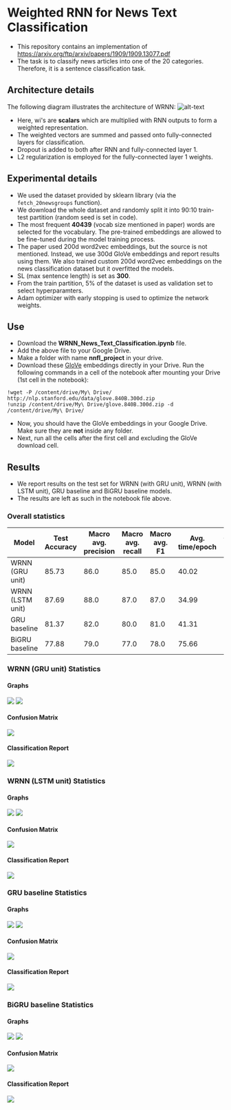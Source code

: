 # Weighted RNN for News Text Classification
* This repository contains an implementation of https://arxiv.org/ftp/arxiv/papers/1909/1909.13077.pdf
* The task is to classify news articles into one of the 20 categories. Therefore, it is a sentence classification task.

## Architecture details
The following diagram illustrates the architecture of WRNN:
![alt-text](/images/wrnn.png "WRNN")
* Here, wi's are **scalars** which are multiplied with RNN outputs to form a weighted representation.
* The weighted vectors are summed and passed onto fully-connected layers for classification.
* Dropout is added to both after RNN and fully-connected layer 1.
* L2 regularization is employed for the fully-connected layer 1 weights.

## Experimental details
* We used the dataset provided by sklearn library (via the ```fetch_20newsgroups``` function).
* We download the whole dataset and randomly split it into 90:10 train-test partition (random seed is set in code).
* The most frequent **40439** (vocab size mentioned in paper) words are selected for the vocabulary. The pre-trained embeddings are allowed to be fine-tuned during the model training process.
* The paper used 200d word2vec embeddings, but the source is not mentioned. Instead, we use 300d GloVe embeddings and report results using them. We also trained custom 200d word2vec embeddings on the news classification dataset but it overfitted the models.
* SL (max sentence length) is set as **300**.
* From the train partition, 5% of the dataset is used as validation set to select hyperparamters.
* Adam optimizer with early stopping is used to optimize the network weights.

## Use
* Download the **WRNN_News_Text_Classification.ipynb** file.
* Add the above file to your Google Drive.
* Make a folder with name **nnfl_project** in your drive.
* Download these [GloVe](http://nlp.stanford.edu/data/glove.840B.300d.zip) embeddings directly in your Drive. Run the following commands in a cell of the notebook after mounting your Drive (1st cell in the notebook):
```
!wget -P /content/drive/My\ Drive/ http://nlp.stanford.edu/data/glove.840B.300d.zip
!unzip /content/drive/My\ Drive/glove.840B.300d.zip -d /content/drive/My\ Drive/
```
* Now, you should have the GloVe embeddings in your Google Drive. Make sure they are **not** inside any folder.
* Next, run all the cells after the first cell and excluding the GloVe download cell.

## Results
* We report results on the test set for WRNN (with GRU unit), WRNN (with LSTM unit), GRU baseline and BiGRU baseline models.
* The results are left as such in the notebook file above.

### Overall statistics
| Model | Test Accuracy | Macro avg. precision | Macro avg. recall | Macro avg. F1 | Avg. time/epoch | Convergence rate |
| ----- | ------------- | -------------------- | ----------------- | ------------- | --------------- | ---------------- |
| WRNN (GRU unit) | 85.73 | 86.0 | 85.0 | 85.0 | 40.02 | 7 |
| WRNN (LSTM unit) | 87.69 | 88.0 | 87.0 | 87.0 | 34.99 | 11 |
| GRU baseline | 81.37 | 82.0 | 80.0 | 81.0 | 41.31 | 3 |
| BiGRU baseline | 77.88 | 79.0 | 77.0 | 78.0 | 75.66 | 3 |
### WRNN (GRU unit) Statistics
#### Graphs
![](/images/wrnn_gru_acc.png) ![](/images/wrnn_gru_loss.png)
#### Confusion Matrix
![](/images/wrnn_gru_cf.png)
#### Classification Report
![](/images/wrnn_gru_clf.PNG)

### WRNN (LSTM unit) Statistics
#### Graphs
![](/images/wrnn_lstm_acc.png) ![](/images/wrnn_lstm_loss.png)
#### Confusion Matrix
![](/images/wrnn_lstm_cf.png)
#### Classification Report
![](/images/wrnn_lstm_clf.PNG)

### GRU baseline Statistics
#### Graphs
![](/images/gru_acc.png) ![](/images/gru_loss.png)
#### Confusion Matrix
![](/images/gru_cf.png)
#### Classification Report
![](/images/gru_clf.png)

### BiGRU baseline Statistics
#### Graphs
![](/images/bigru_acc.png) ![](/images/bigru_loss.png)
#### Confusion Matrix
![](/images/bigru_cf.png)
#### Classification Report
![](/images/bigru_clf.PNG)
